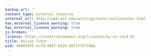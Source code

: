 ```yaml
---
backup_url: ''
content_type: external-resource
external_url: http://web.mit.edu/writing/Center/onlinetutor.html
has_external_licence_warning: true
has_external_license_warning: true
is_broken: ''
license: https://creativecommons.org/licenses/by-nc-sa/4.0/
title: Online Tutor
uid: 46005df5-ec7d-484f-b524-89f2f7e719ba
---
```

